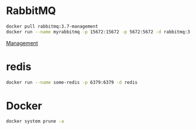 


# RabbitMQ
```bash
docker pull rabbitmq:3.7-management
docker run --name myrabbitmq -p 15672:15672 -p 5672:5672 -d rabbitmq:3.7-management
```
[Management](http://localhost:15672)



# redis
```bash
docker run --name some-redis -p 6379:6379 -d redis
```



# Docker
```bash
docker system prune -a
```





